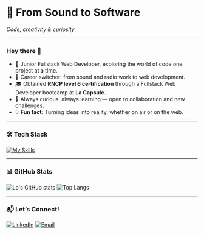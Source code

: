 
# 🚀 From Sound to Software  
*Code, creativity & curiosity*  

---

### Hey there 👋

- 🌱 Junior Fullstack Web Developer, exploring the world of code one project at a time.  
- 🔄 Career switcher: from sound and radio work to web development.
- 🎓 Obtained **RNCP level 6 certification** through a Fullstack Web Developer bootcamp at **La Capsule**.  
- 🤝 Always curious, always learning — open to collaboration and new challenges.
- 💡 **Fun fact:** Turning ideas into reality, whether on air or on the web.  

---

### 🛠️ Tech Stack  
[![My Skills](https://skillicons.dev/icons?i=js,html,css,react,redux,mongodb,express,vscode,nodejs)](https://skillicons.dev)

---

### 📊 GitHub Stats  
![Lo's GitHub stats](https://github-readme-stats.vercel.app/api?username=LauriePlisson&show_icons=true&theme=tokyonight)  ![Top Langs](https://github-readme-stats.vercel.app/api/top-langs/?username=LauriePlisson&hide=HTML&layout=donut&theme=tokyonight)  

---

### 📬 Let’s Connect!  
[![LinkedIn](https://img.shields.io/badge/LinkedIn-0A66C2?style=flat-square&logo=linkedin&logoColor=white)](https://www.linkedin.com/in/laurie-plisson-5531961b3)  [![Email](https://img.shields.io/badge/Email-D14836?style=flat-square&logo=gmail&logoColor=white)](mailto:plisson.laurie@gmail.com)

